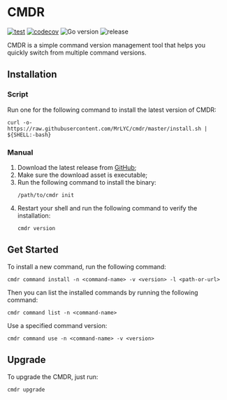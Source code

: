 # CMDR
[![test](https://github.com/mrlyc/cmdr/actions/workflows/test.yml/badge.svg)](https://github.com/mrlyc/cmdr/actions/workflows/test.yml) [![codecov](https://codecov.io/gh/MrLYC/cmdr/branch/master/graph/badge.svg?token=mo4TJP4mQt)](https://codecov.io/gh/MrLYC/cmdr) ![Go version](https://img.shields.io/github/go-mod/go-version/mrlyc/cmdr) ![release](https://img.shields.io/github/v/release/mrlyc/cmdr?label=version)

CMDR is a simple command version management tool that helps you quickly switch from multiple command versions.

## Installation

### Script
Run one for the following command to install the latest version of CMDR:

```shell
curl -o- https://raw.githubusercontent.com/MrLYC/cmdr/master/install.sh | ${SHELL:-bash}
```

### Manual
1. Download the latest release from [GitHub](https://github.com/mrlyc/cmdr/releases/latest);
2. Make sure the download asset is executable;
3. Run the following command to install the binary:
    ```shell
    /path/to/cmdr init
    ```
4. Restart your shell and run the following command to verify the installation:
    ```shell
    cmdr version
    ```

## Get Started
To install a new command, run the following command:
```shell
cmdr command install -n <command-name> -v <version> -l <path-or-url>
```

Then you can list the installed commands by running the following command:
```shell
cmdr command list -n <command-name>
```

Use a specified command version:
```shell
cmdr command use -n <command-name> -v <version>
```

## Upgrade
To upgrade the CMDR, just run:
```shell
cmdr upgrade
```
